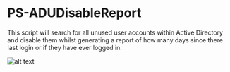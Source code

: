 # PS-ADUDisableReport
This script will search for all unused user accounts within Active Directory and disable them whilst generating a report of how many days since there last login or if they have ever logged in.

![alt text](https://i2.wp.com/www.roggy.uk/wp-content/uploads/2018/03/img_5aa2d13f334e2.png?w=628)
